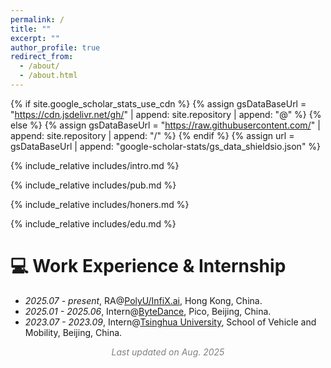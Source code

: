 ```yaml
---
permalink: /
title: ""
excerpt: ""
author_profile: true
redirect_from: 
  - /about/
  - /about.html
---
```


{% if site.google_scholar_stats_use_cdn %}
{% assign gsDataBaseUrl = "https://cdn.jsdelivr.net/gh/" | append: site.repository | append: "@" %}
{% else %}
{% assign gsDataBaseUrl = "https://raw.githubusercontent.com/" | append: site.repository | append: "/" %}
{% endif %}
{% assign url = gsDataBaseUrl | append: "google-scholar-stats/gs_data_shieldsio.json" %}

<span class='anchor' id='about-me'></span>

{% include_relative includes/intro.md %}

{% include_relative includes/pub.md %}

{% include_relative includes/honers.md %}

{% include_relative includes/edu.md %}


<!-- # 💬 Invited Talks
- *2021.06*, Visual intelligence for enhanced perception, Huawei internal talk
- *2021.06*, Digital Image Processing, Beihang international class
- *2020.06*, Deep learning interpretability, Meituan internal talk -->

# 💻 Work Experience & Internship
- *2025.07 - present*, RA@[PolyU/InfiX.ai](https://huggingface.co/InfiX-ai), Hong Kong, China.
- *2025.01 - 2025.06*, Intern@[ByteDance](https://www.bytedance.com/cn), Pico, Beijing, China.
- *2023.07 - 2023.09*, Intern@[Tsinghua University](https://www.idea.edu.cn), School of Vehicle and Mobility, Beijing, China.

<center> <i><font color=Gray>Last updated on Aug. 2025</font></i> </center>